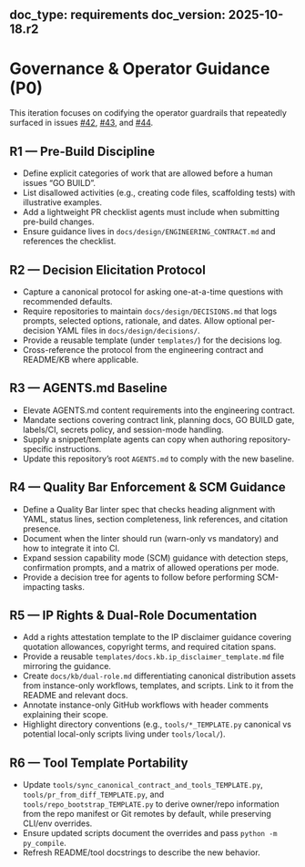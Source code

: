 doc_type: requirements
doc_version: 2025-10-18.r2
---

Governance & Operator Guidance (P0)
===================================

This iteration focuses on codifying the operator guardrails that repeatedly surfaced in issues
[#42](https://github.com/pvliesdonk/ai_engineer_contract/issues/42),
[#43](https://github.com/pvliesdonk/ai_engineer_contract/issues/43), and
[#44](https://github.com/pvliesdonk/ai_engineer_contract/issues/44).

R1 — Pre-Build Discipline
------------------------

- Define explicit categories of work that are allowed before a human issues “GO BUILD”.
- List disallowed activities (e.g., creating code files, scaffolding tests) with illustrative examples.
- Add a lightweight PR checklist agents must include when submitting pre-build changes.
- Ensure guidance lives in `docs/design/ENGINEERING_CONTRACT.md` and references the checklist.

R2 — Decision Elicitation Protocol
----------------------------------

- Capture a canonical protocol for asking one-at-a-time questions with recommended defaults.
- Require repositories to maintain `docs/design/DECISIONS.md` that logs prompts, selected options,
  rationale, and dates. Allow optional per-decision YAML files in `docs/design/decisions/`.
- Provide a reusable template (under `templates/`) for the decisions log.
- Cross-reference the protocol from the engineering contract and README/KB where applicable.

R3 — AGENTS.md Baseline
-----------------------

- Elevate AGENTS.md content requirements into the engineering contract.
- Mandate sections covering contract link, planning docs, GO BUILD gate, labels/CI, secrets policy,
  and session-mode handling.
- Supply a snippet/template agents can copy when authoring repository-specific instructions.
- Update this repository’s root `AGENTS.md` to comply with the new baseline.

R4 — Quality Bar Enforcement & SCM Guidance
-------------------------------------------

- Define a Quality Bar linter spec that checks heading alignment with YAML, status lines,
  section completeness, link references, and citation presence.
- Document when the linter should run (warn-only vs mandatory) and how to integrate it into CI.
- Expand session capability mode (SCM) guidance with detection steps, confirmation prompts,
  and a matrix of allowed operations per mode.
- Provide a decision tree for agents to follow before performing SCM-impacting tasks.

R5 — IP Rights & Dual-Role Documentation
----------------------------------------

- Add a rights attestation template to the IP disclaimer guidance covering quotation allowances,
  copyright terms, and required citation spans.
- Provide a reusable `templates/docs.kb.ip_disclaimer_template.md` file mirroring the guidance.
- Create `docs/kb/dual-role.md` differentiating canonical distribution assets from instance-only
  workflows, templates, and scripts. Link to it from the README and relevant docs.
- Annotate instance-only GitHub workflows with header comments explaining their scope.
- Highlight directory conventions (e.g., `tools/*_TEMPLATE.py` canonical vs potential local-only
  scripts living under `tools/local/`).

R6 — Tool Template Portability
------------------------------

- Update `tools/sync_canonical_contract_and_tools_TEMPLATE.py`,
  `tools/pr_from_diff_TEMPLATE.py`, and `tools/repo_bootstrap_TEMPLATE.py` to derive owner/repo
  information from the repo manifest or Git remotes by default, while preserving CLI/env overrides.
- Ensure updated scripts document the overrides and pass `python -m py_compile`.
- Refresh README/tool docstrings to describe the new behavior.

